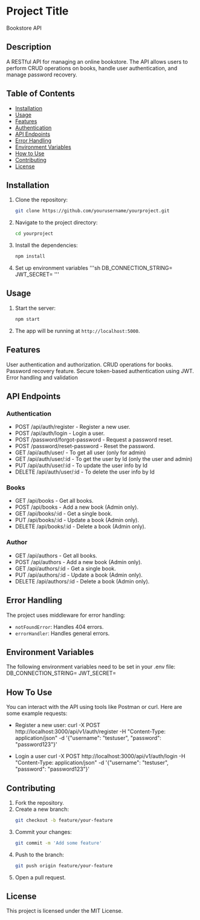 # Project Title
Bookstore API
## Description
A RESTful API for managing an online bookstore. The API allows users to perform CRUD operations on books, handle user authentication, and manage password recovery.

## Table of Contents
- [Installation](#installation)
- [Usage](#usage)
- [Features](#features)
- [Authentication](#authentication)
- [API Endpoints](#api-endpoints)
- [Error Handling](#error-handling)
- [Environment Variables](#environment-variables)
- [How to Use](#how-to-use)
- [Contributing](#contributing)
- [License](#license)

## Installation
1. Clone the repository:
    ```sh
    git clone https://github.com/yourusername/yourproject.git
    ```
2. Navigate to the project directory:
    ```sh
    cd yourproject
    ```
3. Install the dependencies:
    ```sh
    npm install
    ```
4. Set up environment variables
    '''sh
    DB_CONNECTION_STRING=<your-mongo-url>
    JWT_SECRET=<your-jwt-secret>
    '''

## Usage
1. Start the server:
    ```sh
    npm start
    ```
2. The app will be running at `http://localhost:5000`.

## Features
User authentication and authorization.
CRUD operations for books.
Password recovery feature.
Secure token-based authentication using JWT.
Error handling and validation

## API Endpoints
### Authentication
- POST /api/auth/register - Register a new user.
- POST /api/auth/login - Login a user.
- POST /password/forgot-password - Request a password reset.
- POST /password/reset-password - Reset the password.
- GET /api/auth/user/ - To get all user (only for admin)
- GET /api/auth/user/:id - To get the user by Id (only the user and admin)
- PUT /api/auth/user/:id - To update the user info by Id
- DELETE /api/auth/user/:id - To delete the user info by Id

### Books
- GET /api/books - Get all books.
- POST /api/books - Add a new book (Admin only).
- GET /api/books/:id - Get a single book.
- PUT /api/books/:id - Update a book (Admin only).
- DELETE /api/books/:id - Delete a book (Admin only).

### Author
- GET /api/authors - Get all books.
- POST /api/authors - Add a new book (Admin only).
- GET /api/authors/:id - Get a single book.
- PUT /api/authors/:id - Update a book (Admin only).
- DELETE /api/authors/:id - Delete a book (Admin only).

## Error Handling
The project uses middleware for error handling:
- `notFoundError`: Handles 404 errors.
- `errorHandler`: Handles general errors.

## Environment Variables
The following environment variables need to be set in your .env file:
DB_CONNECTION_STRING=<your-mongo-url>
JWT_SECRET=<your-jwt-secret>

## How To Use
You can interact with the API using tools like Postman or curl. Here are some example requests:
- Register a new user:
  curl -X POST http://localhost:3000/api/v1/auth/register -H "Content-Type: application/json" -d '{"username": "testuser", "password": "password123"}'

- Login a user
  curl -X POST http://localhost:3000/api/v1/auth/login -H "Content-Type: application/json" -d '{"username": "testuser", "password": "password123"}'


## Contributing
1. Fork the repository.
2. Create a new branch:
    ```sh
    git checkout -b feature/your-feature
    ```
3. Commit your changes:
    ```sh
    git commit -m 'Add some feature'
    ```
4. Push to the branch:
    ```sh
    git push origin feature/your-feature
    ```
5. Open a pull request.

## License
This project is licensed under the MIT License.